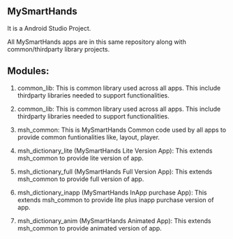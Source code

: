MySmartHands
------------

It is a Android Studio Project. 

All MySmartHands apps are in this same repository along with common/thirdparty library projects. 

Modules:
--------
1. common_lib: This is common library used across all apps. This include thirdparty libraries needed to support functionalities.

2. common_lib: This is common library used across all apps. This include thirdparty libraries needed to support functionalities.

3. msh_common: This is MySmartHands Common code used by all apps to provide common funtionalities like, layout, player.

4. msh_dictionary_lite (MySmartHands Lite Version App): This extends msh_common to provide lite version of app.

5. msh_dictionary_full (MySmartHands Full Version App): This extends msh_common to provide full version of app.

6. msh_dictionary_inapp (MySmartHands InApp purchase App): This extends msh_common to provide lite plus inapp purchase version of app.

7. msh_dictionary_anim (MySmartHands Animated App): This extends msh_common to provide animated version of app.
